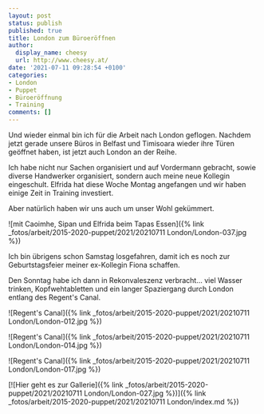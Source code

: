 ```yaml
---
layout: post
status: publish
published: true
title: London zum Büroeröffnen
author:
  display_name: cheesy
  url: http://www.cheesy.at/
date: '2021-07-11 09:28:54 +0100'
categories:
- London
- Puppet
- Büroeröffnung
- Training
comments: []
---
```


<!-- Guide to Markdown: https://guides.github.com/features/mastering-markdown/ -->

Und wieder einmal bin ich für die Arbeit nach London geflogen. Nachdem jetzt gerade unsere Büros in Belfast und Timisoara wieder ihre Türen geöffnet haben, ist jetzt auch London an der Reihe.

Ich habe nicht nur Sachen organisiert und auf Vordermann gebracht, sowie diverse Handwerker organisiert, sondern auch meine neue Kollegin eingeschult. Elfrida hat diese Woche Montag angefangen und wir haben einige Zeit in Training investiert.

Aber natürlich haben wir uns auch um unser Wohl gekümmert.

![mit Caoimhe, Sipan und Elfrida beim Tapas Essen]({% link _fotos/arbeit/2015-2020-puppet/2021/20210711 London/London-037.jpg %})

Ich bin übrigens schon Samstag losgefahren, damit ich es noch zur Geburtstagsfeier meiner ex-Kollegin Fiona schaffen.

Den Sonntag habe ich dann in Rekonvaleszenz verbracht... viel Wasser trinken, Kopfwehtabletten und ein langer Spaziergang durch London entlang des Regent's Canal.

![Regent's Canal]({% link _fotos/arbeit/2015-2020-puppet/2021/20210711 London/London-012.jpg %})

![Regent's Canal]({% link _fotos/arbeit/2015-2020-puppet/2021/20210711 London/London-014.jpg %})

![Regent's Canal]({% link _fotos/arbeit/2015-2020-puppet/2021/20210711 London/London-017.jpg %})

[![Hier geht es zur Gallerie]({% link _fotos/arbeit/2015-2020-puppet/2021/20210711 London/London-027.jpg %})]({% link _fotos/arbeit/2015-2020-puppet/2021/20210711 London/index.md %})